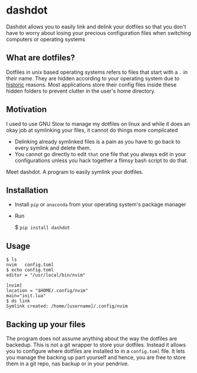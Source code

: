 # dashdot
Dashdot allows you to easily link and delink your dotfiles so that you don't have to worry about losing your precious configuration files when switching computers or operating systems

## What are dotfiles?
Dotfiles in unix based operating systems refers to files that start with a `.` in their name. They are hidden according to your operating system due to [historic](https://web.archive.org/web/20140803082229/https://plus.google.com/+RobPikeTheHuman/posts/R58WgWwN9jp) reasons. Most applications store their config files inside these hidden folders to prevent clutter in the user's home directory.

## Motivation
I used to use GNU Stow to manage my dotfiles on linux and while it does an okay job at symlinking your files, it cannot do things more complicated
- Delinking already symlinked files is a pain as you have to go back to every symlink and delete them.
- You cannot go directly to edit `that` one file that you always edit in your configurations unless you hack together a flimsy bash script to do that. 

Meet dashdot. A program to easily symlink your dotfiles.

## Installation
- Install `pip` or `anaconda` from your operating system's package manager
- Run

    $ `pip install dashdot`

## Usage
```
$ ls 
nvim   config.toml
$ echo config.toml
editor = "/usr/local/bin/nvim"

[nvim]
location = "$HOME/.config/nvim"
main="init.lua"
$ ds link
Symlink created: /home/[username]/.config/nvim
```

## Backing up your files
The program does not assume anything about the way the dotfiles are backedup. This is not a git wrapper to store your dotfiles. Instead it allows you to configure where dotfiles are installed to in a `config.toml` file. It lets you manage the backing up part yourself and hence, you are free to store them in a git repo, nas backup or in your pendrive.
